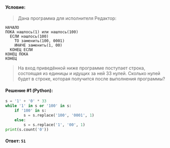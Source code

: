 #### Условие:

> Дана программа для исполнителя Редактор:
> 
```
НАЧАЛО
ПОКА нашлось(1) или нашлось(100)
  ЕСЛИ нашлось(100)
    ТО заменить(100, 0001)
    ИНАЧЕ заменить(1, 00)
  КОНЕЦ ЕСЛИ
КОНЕЦ ПОКА
КОНЕЦ
```
> На вход приведённой ниже программе поступает строка, состоящая из единицы и идущих за ней 33 нулей. Сколько нулей будет в строке, которая получится после выполнения программы? 

#### Решение #1 (Python):
```python
s = '1' + '0' * 33
while '1' in s or '100' in s:
    if '100' in s:
        s = s.replace('100', '0001', 1)
    else:
        s = s.replace('1', '00', 1)
print(s.count('0'))
```

#### Ответ: `51`
